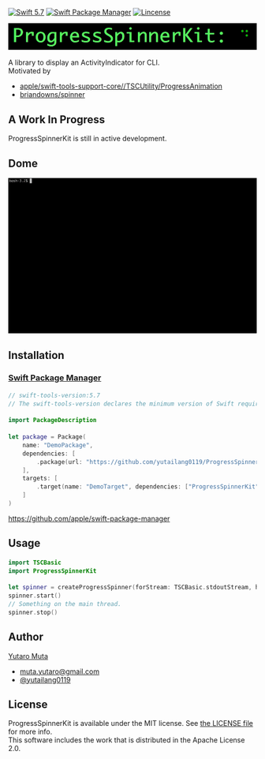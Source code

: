 <p align="left">
  <a href="https://developer.apple.com/swift"><img alt="Swift 5.7" src="https://img.shields.io/badge/Swift-5.7-orange.svg?style=flat"/></a>
  <a href="https://swift.org/package-manager/"><img alt="Swift Package Manager" src="https://img.shields.io/badge/Swift_Package_Manager-compatible-green.svg?style=flat"/></a>
  <a href="https://github.com/yutailang0119/ProgressSpinnerKit/blob/main/LICENSE"><img alt="Lincense" src="https://img.shields.io/badge/license-MIT-black.svg?style=flat"/></a>
</p>

<p align="center"> 
<img src="./Documentation/ProgressSpinnerKit.gif">
</p>

A library to display an ActivityIndicator for CLI.  
Motivated by  

* [apple/swift-tools-support-core//TSCUtility/ProgressAnimation](https://github.com/apple/swift-tools-support-core/blob/main/Sources/TSCUtility/ProgressAnimation.swift)
* [briandowns/spinner](https://github.com/briandowns/spinner)

## A Work In Progress

ProgressSpinnerKit is still in active development.  

## Dome

![](./Documentation/Demo.gif)

## Installation

### [Swift Package Manager](https://swift.org/package-manager/)

```swift
// swift-tools-version:5.7
// The swift-tools-version declares the minimum version of Swift required to build this package.

import PackageDescription

let package = Package(
    name: "DemoPackage",
    dependencies: [
        .package(url: "https://github.com/yutailang0119/ProgressSpinnerKit", from: "0.4.0"),
    ],
    targets: [
        .target(name: "DemoTarget", dependencies: ["ProgressSpinnerKit"]),
    ]
)

```

https://github.com/apple/swift-package-manager  

## Usage

```swift
import TSCBasic
import ProgressSpinnerKit

let spinner = createProgressSpinner(forStream: TSCBasic.stdoutStream, header: " Loading:")
spinner.start()
// Something on the main thread.
spinner.stop()
```

## Author

[Yutaro Muta](https://github.com/yutailang0119)
- muta.yutaro@gmail.com
- [@yutailang0119](https://twitter.com/yutailang0119)

## License

ProgressSpinnerKit is available under the MIT license. See [the LICENSE file](./LICENSE) for more info.  
This software includes the work that is distributed in the Apache License 2.0.  
